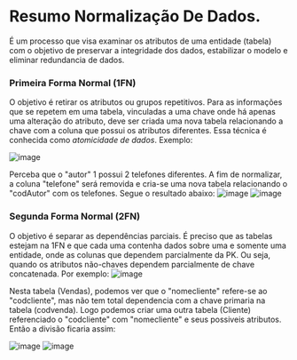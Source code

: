 # Resumo Normalização De Dados.

É um processo que visa examinar os atributos de uma entidade (tabela) com o objetivo de preservar a integridade dos dados, estabilizar o modelo e eliminar redundancia de dados.

### Primeira Forma Normal (1FN)
O objetivo é retirar os atributos ou grupos repetitivos. Para as informações que se repetem em uma tabela, vinculadas a uma chave onde há apenas uma alteração do atributo, deve ser criada uma nova tabela relacionando a chave com a coluna que possui os atributos diferentes. Essa técnica é conhecida como *atomicidade de dados*. Exemplo:

![image](https://github.com/gldhperes/Resumo-Normalizacao-De-Dados/assets/111309686/669ab75a-7a20-4dfa-891d-f38c09db0647)

Perceba que o "autor" 1 possui 2 telefones diferentes. A fim de normalizar, a coluna "telefone" será removida e cria-se uma nova tabela relacionando o "codAutor" com os telefones. Segue o resultado abaixo:
![image](https://github.com/gldhperes/Resumo-Normalizacao-De-Dados/assets/111309686/6f249930-8365-4803-948b-b4256f208f79)
![image](https://github.com/gldhperes/Resumo-Normalizacao-De-Dados/assets/111309686/413669a2-61f6-40fe-97ca-315213ea0dcd)

### Segunda Forma Normal (2FN)
O objetivo é separar as dependências parciais. É preciso que as tabelas estejam na 1FN e que cada uma contenha dados sobre uma e somente uma entidade, onde as colunas que dependem parcialmente da PK.
Ou seja, quando os atributos não-chaves dependem parcialmente de chave concatenada. Por exemplo:
![image](https://github.com/gldhperes/Resumo-Normalizacao-De-Dados/assets/111309686/3e7d4273-2245-485b-818a-c50d91b98283)

Nesta tabela (Vendas), podemos ver que o "nomecliente" refere-se ao "codcliente", mas não tem total dependencia com a chave primaria na tabela (codvenda). Logo podemos criar uma outra tabela (Cliente) referenciado o "codcliente" com "nomecliente" e seus possiveis atributos. Então a divisão ficaria assim:

![image](https://github.com/gldhperes/Resumo-Normalizacao-De-Dados/assets/111309686/e2c492b1-85e1-467d-8cac-f606808b56bd)
![image](https://github.com/gldhperes/Resumo-Normalizacao-De-Dados/assets/111309686/633ffb4c-0f59-4821-bf56-eb4c5b57ea24)


